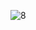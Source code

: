 ![8](https://user-images.githubusercontent.com/49774961/145764806-8185f445-e058-4bf9-a9ab-ce54ff300ab4.png)
